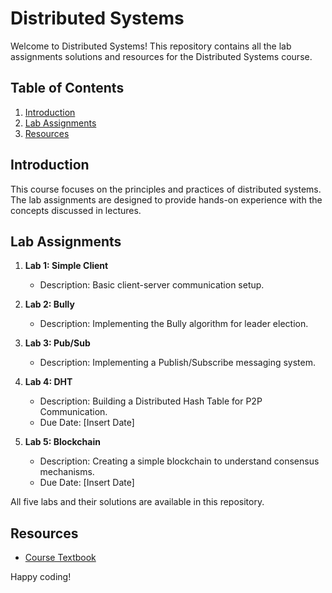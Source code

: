 # Distributed Systems

Welcome to Distributed Systems! This repository contains all the lab assignments solutions and resources for the Distributed Systems course.

## Table of Contents

1. [Introduction](#introduction)
2. [Lab Assignments](#lab-assignments)
3. [Resources](#resources)

## Introduction

This course focuses on the principles and practices of distributed systems. The lab assignments are designed to provide hands-on experience with the concepts discussed in lectures.

## Lab Assignments

1. **Lab 1: Simple Client**
    - Description: Basic client-server communication setup.


2. **Lab 2: Bully**
    - Description: Implementing the Bully algorithm for leader election.


3. **Lab 3: Pub/Sub**
    - Description: Implementing a Publish/Subscribe messaging system.


4. **Lab 4: DHT**
    - Description: Building a Distributed Hash Table for P2P Communication.
    - Due Date: [Insert Date]

5. **Lab 5: Blockchain**
    - Description: Creating a simple blockchain to understand consensus mechanisms.
    - Due Date: [Insert Date]

All five labs and their solutions are available in this repository.


## Resources

- [Course Textbook](./Distributed_Systems_4.pdf)


Happy coding!

